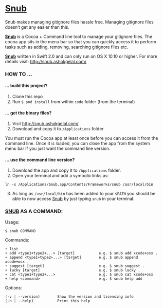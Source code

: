 # [Snub](http://snub.ashokgelal.com/)
Snub makes managing gitignore files hassle free. Managing gitignore files doesn’t get any easier than this.

**[Snub](http://snub.ashokgelal.com/)** is a Cocoa + Command line tool to manage your gitignore files. The cocoa app sits in the menu bar so that you can quickly access it to perform tasks such as adding, removing, searching gitignore files etc.

**[Snub](http://snub.ashokgelal.com/)** written in Swift 2.0 and can only run on OS X 10.10 or higher. For more details visit: http://snub.ashokgelal.com/

### HOW TO ...

#### ... build this project?
1. Clone this repo
2. Run `$ pod install` from within `code` folder (from the terminal)

#### ... get the binary files?
1. Visit http://snub.ashokgelal.com/
2. Download and copy it to `/Applications` folder

You must run the Cocoa app at least once before you can access it from the command line. Once it is loaded, you can close the app from the system menu bar if you just want the command line version.

#### ... use the command line version?

1. Download the app and copy it to `/Applications` folder.
2. Open your terminal and add a symbolic links as:

  `ln -s /Applications/Snub.app/Contents/Frameworks/snub /usr/local/bin`
  
3. As long as `/usr/local/bin` has been added to your `$PATH` you should be able to now access [Snub](http://snub.ashokgelal.com) by just typing `snub` in your terminal.

### [SNUB](http://snub.ashokgelal.com) AS A COMMAND:

Usage:

    $ snub COMMAND

Commands:

    + list
    + add <type1+type2+...> [target]           e.g. $ snub add xcode+osx .
    + append <type1+type2+...> [target]        e.g. $ snub append xcode+osx .
    + suggest [target]                         e.g. $ snub suggest .
    + lucky [target]                           e.g. $ snub lucky .
    + cat <type1+type2+...>                    e.g. $ snub cat xcode+osx
    + help <command>                           e.g. $ snub help add

Options:

    (-v | --version)        Show the version and licensing info
    (-h | --help)           Print this help
